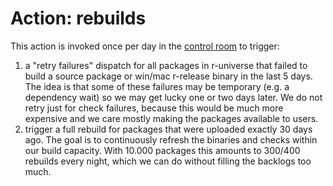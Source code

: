 # Action: rebuilds

This action is invoked once per day in the [control room](https://github.com/r-universe-org/control-room) to trigger:

 1. a "retry failures" dispatch for all packages in r-universe that failed to build a source package or win/mac r-release binary in the last 5 days. The idea is that some of these failures may be temporary (e.g. a dependency wait) so we may get lucky one or two days later. We do not retry just for check failures, because this would be much more expensive and we care mostly making the packages available to users.
 2. trigger a full rebuild for packages that were uploaded exactly 30 days ago. The goal is to continuously refresh the binaries and checks within our build capacity. With 10.000 packages this amounts to 300/400 rebuilds every night, which we can do without filling the backlogs too much.
